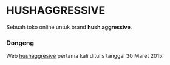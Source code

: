 HUSHAGGRESSIVE
==============
Sebuah toko online untuk brand **hush aggressive**.

### Dongeng
Web [hushaggresive](http://hushaggressive.com/ "hush aggressive") pertama kali ditulis tanggal 30 Maret 2015.